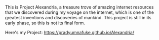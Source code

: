 This is Project Alexandria, a treasure trove of amazing internet resources that we discovered during my voyage on the internet, which is one of the greatest inventions and discoveries of mankind. This project is still in its early phase, so this is not its final form.

Here's my Project:
https://pradyumnafuke.github.io/Alexandria/